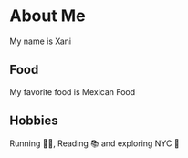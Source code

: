 # About Me

My name is Xani

## Food

My favorite food is Mexican Food

## Hobbies

Running 🏃‍♀️, Reading 📚 and exploring NYC 🗽
